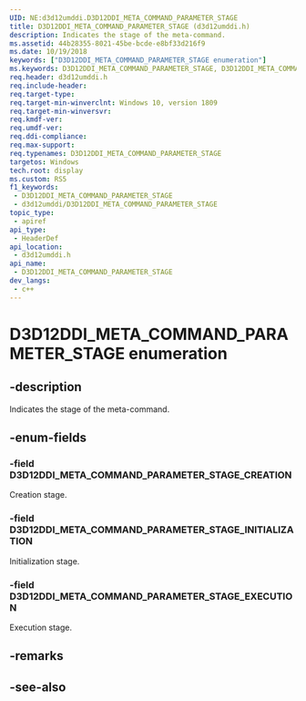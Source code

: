 ```yaml
---
UID: NE:d3d12umddi.D3D12DDI_META_COMMAND_PARAMETER_STAGE
title: D3D12DDI_META_COMMAND_PARAMETER_STAGE (d3d12umddi.h)
description: Indicates the stage of the meta-command.
ms.assetid: 44b28355-8021-45be-bcde-e8bf33d216f9
ms.date: 10/19/2018
keywords: ["D3D12DDI_META_COMMAND_PARAMETER_STAGE enumeration"]
ms.keywords: D3D12DDI_META_COMMAND_PARAMETER_STAGE, D3D12DDI_META_COMMAND_PARAMETER_STAGE,
req.header: d3d12umddi.h
req.include-header: 
req.target-type: 
req.target-min-winverclnt: Windows 10, version 1809
req.target-min-winversvr: 
req.kmdf-ver: 
req.umdf-ver: 
req.ddi-compliance: 
req.max-support: 
req.typenames: D3D12DDI_META_COMMAND_PARAMETER_STAGE
targetos: Windows
tech.root: display
ms.custom: RS5
f1_keywords:
 - D3D12DDI_META_COMMAND_PARAMETER_STAGE
 - d3d12umddi/D3D12DDI_META_COMMAND_PARAMETER_STAGE
topic_type:
 - apiref
api_type:
 - HeaderDef
api_location:
 - d3d12umddi.h
api_name:
 - D3D12DDI_META_COMMAND_PARAMETER_STAGE
dev_langs:
 - c++
---
```


# D3D12DDI_META_COMMAND_PARAMETER_STAGE enumeration


## -description

Indicates the stage of the meta-command.

## -enum-fields

### -field D3D12DDI_META_COMMAND_PARAMETER_STAGE_CREATION

Creation stage.

### -field D3D12DDI_META_COMMAND_PARAMETER_STAGE_INITIALIZATION

Initialization stage.

### -field D3D12DDI_META_COMMAND_PARAMETER_STAGE_EXECUTION

Execution stage.

## -remarks

## -see-also

